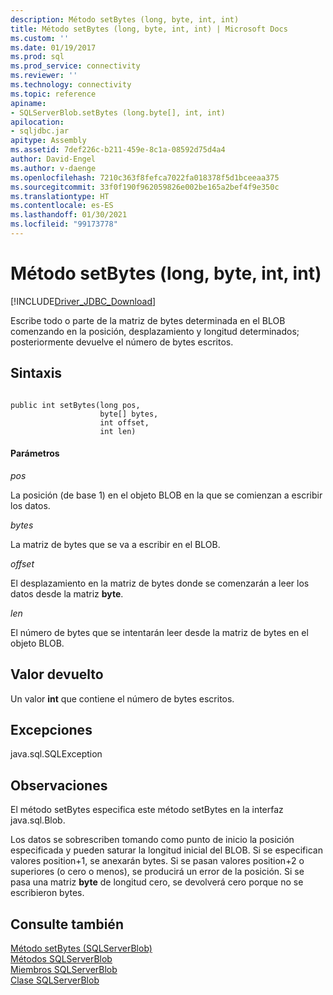 ```yaml
---
description: Método setBytes (long, byte, int, int)
title: Método setBytes (long, byte, int, int) | Microsoft Docs
ms.custom: ''
ms.date: 01/19/2017
ms.prod: sql
ms.prod_service: connectivity
ms.reviewer: ''
ms.technology: connectivity
ms.topic: reference
apiname:
- SQLServerBlob.setBytes (long.byte[], int, int)
apilocation:
- sqljdbc.jar
apitype: Assembly
ms.assetid: 7def226c-b211-459e-8c1a-08592d75d4a4
author: David-Engel
ms.author: v-daenge
ms.openlocfilehash: 7210c363f8fefca7022fa018378f5d1bceeaa375
ms.sourcegitcommit: 33f0f190f962059826e002be165a2bef4f9e350c
ms.translationtype: HT
ms.contentlocale: es-ES
ms.lasthandoff: 01/30/2021
ms.locfileid: "99173778"
---
```

# <a name="setbytes-method-long-byte-int-int"></a>Método setBytes (long, byte, int, int)
[!INCLUDE[Driver_JDBC_Download](../../../includes/driver_jdbc_download.md)]

  Escribe todo o parte de la matriz de bytes determinada en el BLOB comenzando en la posición, desplazamiento y longitud determinados; posteriormente devuelve el número de bytes escritos.  
  
## <a name="syntax"></a>Sintaxis  
  
```  
  
public int setBytes(long pos,  
                    byte[] bytes,  
                    int offset,  
                    int len)  
```  
  
#### <a name="parameters"></a>Parámetros  
 *pos*  
  
 La posición (de base 1) en el objeto BLOB en la que se comienzan a escribir los datos.  
  
 *bytes*  
  
 La matriz de bytes que se va a escribir en el BLOB.  
  
 *offset*  
  
 El desplazamiento en la matriz de bytes donde se comenzarán a leer los datos desde la matriz **byte**.  
  
 *len*  
  
 El número de bytes que se intentarán leer desde la matriz de bytes en el objeto BLOB.  
  
## <a name="return-value"></a>Valor devuelto  
 Un valor **int** que contiene el número de bytes escritos.  
  
## <a name="exceptions"></a>Excepciones  
 java.sql.SQLException  
  
## <a name="remarks"></a>Observaciones  
 El método setBytes especifica este método setBytes en la interfaz java.sql.Blob.  
  
 Los datos se sobrescriben tomando como punto de inicio la posición especificada y pueden saturar la longitud inicial del BLOB. Si se especifican valores position+1, se anexarán bytes. Si se pasan valores position+2 o superiores (o cero o menos), se producirá un error de la posición. Si se pasa una matriz **byte** de longitud cero, se devolverá cero porque no se escribieron bytes.  
  
## <a name="see-also"></a>Consulte también  
 [Método setBytes &#40;SQLServerBlob&#41;](../../../connect/jdbc/reference/setbytes-method-sqlserverblob.md)   
 [Métodos SQLServerBlob](../../../connect/jdbc/reference/sqlserverblob-methods.md)   
 [Miembros SQLServerBlob](../../../connect/jdbc/reference/sqlserverblob-members.md)   
 [Clase SQLServerBlob](../../../connect/jdbc/reference/sqlserverblob-class.md)  
  
  
